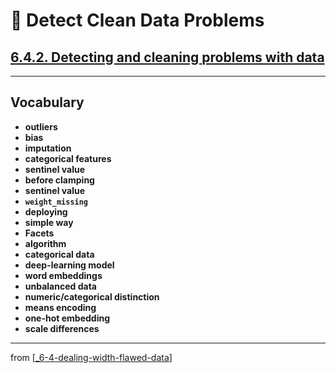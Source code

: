 # 🧮 Detect Clean Data Problems

## [**6.4.2.** Detecting and cleaning problems with data](https://livebook.manning.com/book/deep-learning-with-javascript/chapter-6/191)

---

## **Vocabulary**

- **outliers**
- **bias**
- **imputation**
- **categorical features**
- **sentinel value**
- **before clamping**
- **sentinel value**
- **`weight_missing`**
- **deploying**
- **simple way**
- **Facets**
- **algorithm**
- **categorical data**
- **deep-learning model**
- **word embeddings**
- **unbalanced data**
- **numeric/categorical distinction**
- **means encoding**
- **one-hot embedding**
- **scale differences**

---

from [[_6-4-dealing-width-flawed-data]]

[//begin]: # "Autogenerated link references for markdown compatibility"
[_6-4-dealing-width-flawed-data]: _6-4-dealing-width-flawed-data.md "🧮 Flawed Data dealing"
[//end]: # "Autogenerated link references"
